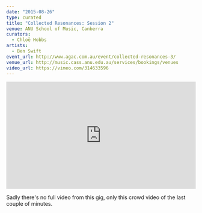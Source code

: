 ```yaml
---
date: "2015-08-26"
type: curated
title: "Collected Resonances: Session 2"
venue: ANU School of Music, Canberra
curators:
  - Chloë Hobbs
artists:
  - Ben Swift
event_url: http://www.agac.com.au/event/collected-resonances-3/
venue_url: http://music.cass.anu.edu.au/services/bookings/venues
video_url: https://vimeo.com/314633596
---
```


<div style="padding:56.25% 0 0 0;position:relative;"><iframe src="https://player.vimeo.com/video/314633596?color=be2edd" style="position:absolute;top:0;left:0;width:100%;height:100%;" frameborder="0" webkitallowfullscreen mozallowfullscreen allowfullscreen></iframe></div><script src="https://player.vimeo.com/api/player.js"></script>

Sadly there's no full video from this gig, only this crowd video of the last
couple of minutes.

